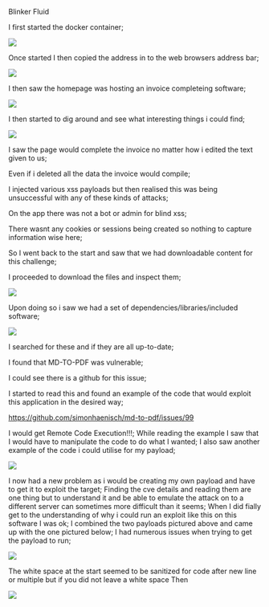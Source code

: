 Blinker Fluid

I first started the docker container;

<img src= "./blinker fluid start.png">

Once started I then copied the address in to the web browsers address bar;

<img src= "./blinker fluid home.png">

I then saw the homepage was hosting an invoice completeing software;

<img src= "./blinker fluid invoice.png">

I then started to dig around and see what interesting things i could find;

<img src= "./blinker fluid new invoice.png">

I saw the page would complete the invoice no matter how i edited the text given to us;

Even if i deleted all the data the invoice would compile;

I injected various xss payloads but then realised this was being unsuccessful with any of these kinds of attacks;

On the app there was not a bot or admin for blind xss;

There wasnt any cookies or sessions being created so nothing to capture information wise here;

So I went back to the start and saw that we had downloadable content for this challenge;

I proceeded to download the files and inspect them;

<img src= "./blinkers index backend.png">

Upon doing so i saw we had a set of dependencies/libraries/included software;

<img src= "./blinkers package.json backend.png">

I searched for these and if they are all up-to-date;

I found that MD-TO-PDF was vulnerable;

I could see there is a github for this issue;

I started to read this and found an example of the code that would exploit this application in the desired way;

https://github.com/simonhaenisch/md-to-pdf/issues/99

I would get Remote Code Execution!!!;
While reading the example I saw that I would have to manipulate the code to do what I wanted;
I also saw another example of the code i could utilise for my payload;

<img src= "./github code.png">

I now had a new problem as i would be creating my own payload and have to get it to exploit the target; 
Finding the cve details and reading them are one thing but to understand it and be able to 
emulate the attack on to a different server can sometimes more difficult than it seems;
When I did fially get to the understanding of why i could run an exploit like this on this software I was ok;
I combined the two payloads pictured above and came up with the one pictured below;
I had numerous issues when trying to get the payload to run;

<img src= "./blinker fluid new invoice with payload.png">

The white space at the start seemed to be sanitized for code after new line or multiple but if you did not leave a white space Then

<img src= "./blinker fluid flag.png">
